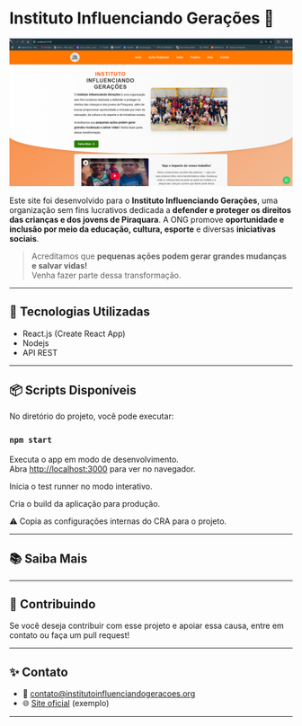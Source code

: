 # Instituto Influenciando Gerações 🌱

![Instituto Influenciando Gerações](./public/modelo.png)

Este site foi desenvolvido para o **Instituto Influenciando Gerações**, uma organização sem fins lucrativos dedicada a **defender e proteger os direitos das crianças e dos jovens de Piraquara**. A ONG promove **oportunidade e inclusão por meio da educação, cultura, esporte** e diversas **iniciativas sociais**.

> Acreditamos que **pequenas ações podem gerar grandes mudanças e salvar vidas!**  
> Venha fazer parte dessa transformação.

---

## 🚀 Tecnologias Utilizadas

- React.js (Create React App)
- Nodejs
- API REST

---

## 📦 Scripts Disponíveis

No diretório do projeto, você pode executar:

### `npm start`

Executa o app em modo de desenvolvimento.\
Abra [http://localhost:3000](http://localhost:3000) para ver no navegador.

Inicia o test runner no modo interativo.


Cria o build da aplicação para produção.

⚠️ Copia as configurações internas do CRA para o projeto.

---

## 📚 Saiba Mais

---

## 💙 Contribuindo

Se você deseja contribuir com esse projeto e apoiar essa causa, entre em contato ou faça um pull request!

---

## ✨ Contato

- 📧 contato@institutoinfluenciandogeracoes.org
- 🌐 [Site oficial](https://www.xn--influenciandogeraes-myb80a.com/) (exemplo)

---


